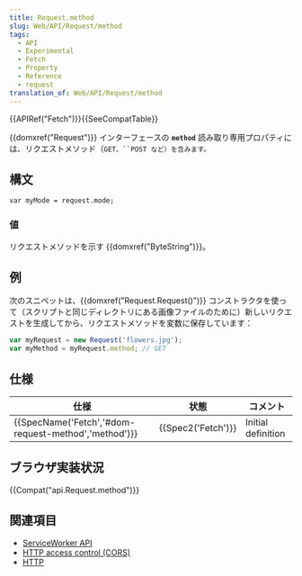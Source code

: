 ```yaml
---
title: Request.method
slug: Web/API/Request/method
tags:
  - API
  - Experimental
  - Fetch
  - Property
  - Reference
  - request
translation_of: Web/API/Request/method
---
```

{{APIRef("Fetch")}}{{SeeCompatTable}}

{{domxref("Request")}} インターフェースの **`method`** 読み取り専用プロパティには、リクエストメソッド（` GET、``POST など）を含みます。 `

## 構文

    var myMode = request.mode;

### 値

リクエストメソッドを示す {{domxref("ByteString")}}。

## 例

次のスニペットは、{{domxref("Request.Request()")}} コンストラクタを使って（スクリプトと同じディレクトリにある画像ファイルのために）新しいリクエストを生成してから、リクエストメソッドを変数に保存しています：

```js
var myRequest = new Request('flowers.jpg');
var myMethod = myRequest.method; // GET
```

## 仕様

| 仕様                                                                 | 状態                     | コメント           |
| -------------------------------------------------------------------- | ------------------------ | ------------------ |
| {{SpecName('Fetch','#dom-request-method','method')}} | {{Spec2('Fetch')}} | Initial definition |

## ブラウザ実装状況

{{Compat("api.Request.method")}}

## 関連項目

- [ServiceWorker API](/ja/docs/Web/API/ServiceWorker_API)
- [HTTP access control (CORS)](/ja/docs/Web/HTTP/Access_control_CORS)
- [HTTP](/ja/docs/Web/HTTP)
